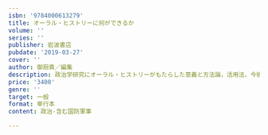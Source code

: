 ```yaml
---
isbn: '9784000613279'
title: オーラル・ヒストリーに何ができるか
volume: ''
series: ''
publisher: 岩波書店
pubdate: '2019-03-27'
cover: ''
author: 御厨貴／編集
description: 政治学研究にオーラル・ヒストリーがもたらした意義と方法論，活用法，今後の課題などを縦横に論じる．
price: '3400'
genre: ''
target: 一般
format: 単行本
content: 政治-含む国防軍事

---
```


